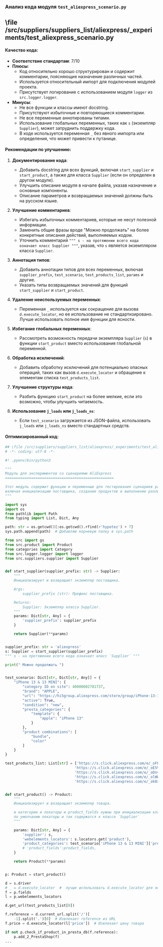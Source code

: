 ### **Анализ кода модуля `test_aliexpress_scenario.py`**

## \file /src/suppliers/suppliers_list/aliexpress/_experiments/test_aliexpress_scenario.py

#### **Качество кода**:
- **Соответствие стандартам**: 7/10
- **Плюсы**:
  - Код относительно хорошо структурирован и содержит комментарии, поясняющие назначение различных частей.
  - Используется относительный импорт для подключения модулей проекта.
  - Присутствует логирование с использованием модуля `logger` из `src.logger.logger`.
- **Минусы**:
  - Не все функции и классы имеют docstring.
  - Присутствуют избыточные и повторяющиеся комментарии.
  - Не все переменные аннотированы типами.
  - Использование глобальных переменных, таких как `s` (экземпляр `Supplier`), может затруднить поддержку кода.
  - В коде используется переменная `_` без явного импорта или определения, что может привести к путанице.

#### **Рекомендации по улучшению**:
1. **Документирование кода**:
   - Добавить docstring для всех функций, включая `start_supplier` и `start_product`, а также для класса `Supplier` (если он определен в другом модуле).
   - Улучшить описание модуля в начале файла, указав назначение и основные компоненты.
   - Описание параметров и возвращаемых значений должны быть на русском языке.

2. **Улучшение комментариев**:
   - Избегать избыточных комментариев, которые не несут полезной информации.
   - Заменить общие фразы вроде "Можно продолжать" на более конкретные описания действий, выполняемых кодом.
   - Уточнить комментарий `""" s - на протяжении всего кода означает класс Supplier """`, указав, что `s` является экземпляром класса `Supplier`.

3. **Аннотация типов**:
   - Добавить аннотации типов для всех переменных, включая `supplier_prefix`, `test_scenario`, `test_products_list`, `params` и другие.
   - Указать типы возвращаемых значений для функций `start_supplier` и `start_product`.

4. **Удаление неиспользуемых переменных**:
   - Переменная `_` используется как сокращение для вызова `d.execute_locator`, но ее использование не стандартизировано. Лучше использовать полное имя функции для ясности.

5. **Избегание глобальных переменных**:
   - Рассмотреть возможность передачи экземпляра `Supplier` (`s`) в функции `start_product` вместо использования глобальной переменной.

6. **Обработка исключений**:
   - Добавить обработку исключений для потенциально опасных операций, таких как вызов `d.execute_locator` и обращение к элементам списка `test_products_list`.

7. **Улучшение структуры кода**:
   - Разбить функцию `start_product` на более мелкие, если это возможно, чтобы улучшить читаемость.

8. **Использование `j_loads` или `j_loads_ns`**:
   - Если `test_scenario` загружается из JSON-файла, использовать `j_loads` или `j_loads_ns` вместо стандартных средств.

#### **Оптимизированный код**:

```python
## \file /src/suppliers/suppliers_list/aliexpress/_experiments/test_aliexpress_scenario.py
# -*- coding: utf-8 -*-

#! .pyenv/bin/python3

"""
Модуль для экспериментов со сценариями AliExpress
==================================================

Этот модуль содержит функции и переменные для тестирования сценариев работы с AliExpress,
включая инициализацию поставщика, создание продуктов и выполнение различных действий.
"""

import sys
import os
from pathlib import Path
from typing import List, Dict, Any

path: str = os.getcwd()[:os.getcwd().rfind(r'hypotez') + 7]
sys.path.append(path)  # Добавляю корневую папку в sys.path

from src import gs
from src.product import Product
from categories import Category
from src.logger.logger import logger
from src.suppliers.supplier import Supplier


def start_supplier(supplier_prefix: str) -> Supplier:
    """
    Инициализирует и возвращает экземпляр поставщика.

    Args:
        supplier_prefix (str): Префикс поставщика.

    Returns:
        Supplier: Экземпляр класса Supplier.
    """
    params: Dict[str, Any] = {
        'supplier_prefix': supplier_prefix
    }

    return Supplier(**params)


supplier_prefix: str = 'aliexpress'
s: Supplier = start_supplier(supplier_prefix)
""" s - на протяжении всего кода означает класс `Supplier` """

print(" Можно продолжать ")


test_scenario: Dict[str, Dict[str, Any]] = {
    "iPhone 13 & 13 MINI": {
        "category ID on site": 40000002781737,
        "brand": "APPLE",
        "url": "https://hi5group.aliexpress.com/store/group/iPhone-13-13-mini/1053035_40000002781737.html",
        "active": True,
        "condition": "new",
        "presta_categories": {
            "template": {
                "apple": "iPhone 13"
            }
        },
        "product combinations": [
            "bundle",
            "color"
        ]
    }
}

test_products_list: List[str] = ['https://s.click.aliexpress.com/e/_oFLpkfz',
                                'https://s.click.aliexpress.com/e/_oE5V3d9',
                                'https://s.click.aliexpress.com/e/_oDnvttN',
                                'https://s.click.aliexpress.com/e/_olWWQCP',
                                'https://s.click.aliexpress.com/e/_ok0xeMn']


def start_product() -> Product:
    """
    Инициализирует и возвращает экземпляр товара.

    и категории и локаторы и product_fields нужны при инициализации класса Product для наглядности тестов
    по умолчанию локаторы и так содержатся к классе `Supplier`
    """

    params: Dict[str, Any] = {
        'supplier': s,
        'webelements_locators': s.locators.get('product'),
        'product_categories': test_scenario['iPhone 13 & 13 MINI']['presta_categories'],
        # 'product_fields':product_fields,
    }

    return Product(**params)


p: Product = start_product()

d = s.driver
# _ = d.execute_locator  #  лучше использовать d.execute_locator для ясности
f = p.fields
l = p.webelements_locators

d.get_url(test_products_list[0])

f.reference = d.current_url.split('/')[
    -1].split('.')[0]  # Извлекает reference из URL
f.price = d.execute_locator(l['price'])  # Извлекает цену товара

if not p.check_if_product_in_presta_db(f.reference):
    p.add_2_PrestaShop(f)
...
```